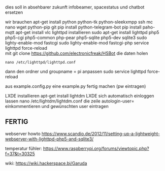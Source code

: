 dies soll in absehbarer zukunft infobeamer, spacestatus und chatbot ersetzen

wir brauchen
	apt-get install python python-tk python-sleekxmpp ssh mc nano wget python-pip git
	pip install python-telegram-bot
	pip install paho-mqtt
	apt-get install vlc
lighttpd installieren
	sudo apt-get install lighttpd php5 php5-cgi php5-common php-pear php5-sqlite php5-dev sqlite3
	sudo lighty-enable-mod fastcgi 
	sudo lighty-enable-mod fastcgi-php
	service lighttpd force-reload	
mit 
	git clone https://github.com/electronicfreak/HSBot
die daten holen
	
	nano /etc/lighttpd/lighttpd.conf
dann den ordner und groupname = pi anpassen
	sudo service lighttpd force-reload


aus example.config.py eine example.py fertig machen (pw eintragen)

LXDE installieren
	apt-get install lightdm
LXDE sich automatisch einloggen lassen
	nano /etc/lightdm/lightdm.conf
die zeile 
	autologin-user= 
einkommentieren und gewünschten user eintragen 

FERTIG 
----------------------------------------

webserver howto
https://www.scandio.de/2012/11/setting-up-a-lightweight-webserver-with-lighttpd-php5-and-sqlite3/
	
	
temperatur fühler:
https://www.raspberrypi.org/forums/viewtopic.php?f=37&t=30325

wiki:
https://wiki.hackerspace.bi/Garuda


